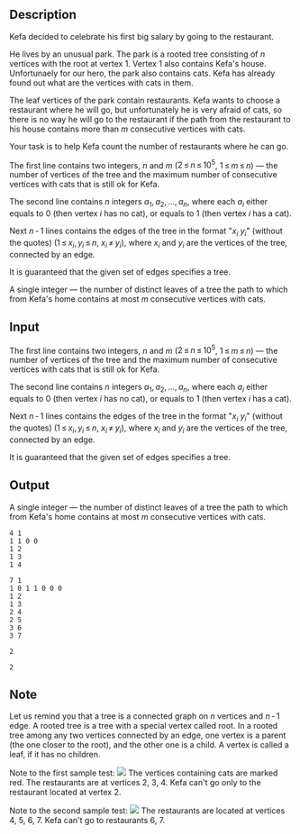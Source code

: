 ## Description

<div><p>Kefa decided to celebrate his first big salary by going to the restaurant. </p><p>He lives by an unusual park. The park is a rooted tree consisting of <span class="tex-span"><i>n</i></span> vertices with the root at vertex <span class="tex-span">1</span>. Vertex <span class="tex-span">1</span> also contains Kefa's house. Unfortunaely for our hero, the park also contains cats. Kefa has already found out what are the vertices with cats in them.</p><p>The leaf vertices of the park contain restaurants. Kefa wants to choose a restaurant where he will go, but unfortunately he is very afraid of cats, so there is no way he will go to the restaurant if the path from the restaurant to his house contains more than <span class="tex-span"><i>m</i></span> <span class="tex-font-style-bf">consecutive</span> vertices with cats. </p><p>Your task is to help Kefa count the number of restaurants where he can go.</p></div><div class="input-specification"><p>The first line contains two integers, <span class="tex-span"><i>n</i></span> and <span class="tex-span"><i>m</i></span> (<span class="tex-span">2 ≤ <i>n</i> ≤ 10<sup class="upper-index">5</sup></span>, <span class="tex-span">1 ≤ <i>m</i> ≤ <i>n</i></span>) — the number of vertices of the tree and the maximum number of consecutive vertices with cats that is still ok for Kefa.</p><p>The second line contains <span class="tex-span"><i>n</i></span> integers <span class="tex-span"><i>a</i><sub class="lower-index">1</sub>, <i>a</i><sub class="lower-index">2</sub>, ..., <i>a</i><sub class="lower-index"><i>n</i></sub></span>, where each <span class="tex-span"><i>a</i><sub class="lower-index"><i>i</i></sub></span> either equals to <span class="tex-span">0</span> (then vertex <span class="tex-span"><i>i</i></span> has no cat), or equals to <span class="tex-span">1</span> (then vertex <span class="tex-span"><i>i</i></span> has a cat).</p><p>Next <span class="tex-span"><i>n</i> - 1</span> lines contains the edges of the tree in the format "<span class="tex-span"><i>x</i><sub class="lower-index"><i>i</i></sub></span> <span class="tex-span"><i>y</i><sub class="lower-index"><i>i</i></sub></span>" (without the quotes) (<span class="tex-span">1 ≤ <i>x</i><sub class="lower-index"><i>i</i></sub>, <i>y</i><sub class="lower-index"><i>i</i></sub> ≤ <i>n</i></span>, <span class="tex-span"><i>x</i><sub class="lower-index"><i>i</i></sub> ≠ <i>y</i><sub class="lower-index"><i>i</i></sub></span>), where <span class="tex-span"><i>x</i><sub class="lower-index"><i>i</i></sub></span> and <span class="tex-span"><i>y</i><sub class="lower-index"><i>i</i></sub></span> are the vertices of the tree, connected by an edge. </p><p>It is guaranteed that the given set of edges specifies a tree.</p></div><div class="output-specification"><p>A single integer — the number of distinct leaves of a tree the path to which from Kefa's home contains at most <span class="tex-span"><i>m</i></span> consecutive vertices with cats.</p></div>

## Input

<p>The first line contains two integers, <span class="tex-span"><i>n</i></span> and <span class="tex-span"><i>m</i></span> (<span class="tex-span">2 ≤ <i>n</i> ≤ 10<sup class="upper-index">5</sup></span>, <span class="tex-span">1 ≤ <i>m</i> ≤ <i>n</i></span>) — the number of vertices of the tree and the maximum number of consecutive vertices with cats that is still ok for Kefa.</p><p>The second line contains <span class="tex-span"><i>n</i></span> integers <span class="tex-span"><i>a</i><sub class="lower-index">1</sub>, <i>a</i><sub class="lower-index">2</sub>, ..., <i>a</i><sub class="lower-index"><i>n</i></sub></span>, where each <span class="tex-span"><i>a</i><sub class="lower-index"><i>i</i></sub></span> either equals to <span class="tex-span">0</span> (then vertex <span class="tex-span"><i>i</i></span> has no cat), or equals to <span class="tex-span">1</span> (then vertex <span class="tex-span"><i>i</i></span> has a cat).</p><p>Next <span class="tex-span"><i>n</i> - 1</span> lines contains the edges of the tree in the format "<span class="tex-span"><i>x</i><sub class="lower-index"><i>i</i></sub></span> <span class="tex-span"><i>y</i><sub class="lower-index"><i>i</i></sub></span>" (without the quotes) (<span class="tex-span">1 ≤ <i>x</i><sub class="lower-index"><i>i</i></sub>, <i>y</i><sub class="lower-index"><i>i</i></sub> ≤ <i>n</i></span>, <span class="tex-span"><i>x</i><sub class="lower-index"><i>i</i></sub> ≠ <i>y</i><sub class="lower-index"><i>i</i></sub></span>), where <span class="tex-span"><i>x</i><sub class="lower-index"><i>i</i></sub></span> and <span class="tex-span"><i>y</i><sub class="lower-index"><i>i</i></sub></span> are the vertices of the tree, connected by an edge. </p><p>It is guaranteed that the given set of edges specifies a tree.</p>

## Output

<p>A single integer — the number of distinct leaves of a tree the path to which from Kefa's home contains at most <span class="tex-span"><i>m</i></span> consecutive vertices with cats.</p>





```input1
4 1
1 1 0 0
1 2
1 3
1 4

```




```input2
7 1
1 0 1 1 0 0 0
1 2
1 3
2 4
2 5
3 6
3 7

```




```output1
2

```




```output2
2

```



## Note

<p>Let us remind you that a <span class="tex-font-style-it">tree</span> is a connected graph on <span class="tex-span"><i>n</i></span> vertices and <span class="tex-span"><i>n</i> - 1</span> edge. A <span class="tex-font-style-it">rooted</span> tree is a tree with a special vertex called <span class="tex-font-style-it">root</span>. In a rooted tree among any two vertices connected by an edge, one vertex is a parent (the one closer to the root), and the other one is a child. A vertex is called a <span class="tex-font-style-it">leaf</span>, if it has no children.</p><p>Note to the first sample test: <img class="tex-graphics" src="file://YAIUSMsI.png" style="max-width: 100.0%;max-height: 100.0%;"> The vertices containing cats are marked red. The restaurants are at vertices 2, 3, 4. Kefa can't go only to the restaurant located at vertex <span class="tex-span">2</span>.</p><p>Note to the second sample test: <img class="tex-graphics" src="file://O8I7s07y.png" style="max-width: 100.0%;max-height: 100.0%;"> The restaurants are located at vertices 4, 5, 6, 7. Kefa can't go to restaurants 6, 7.</p>

